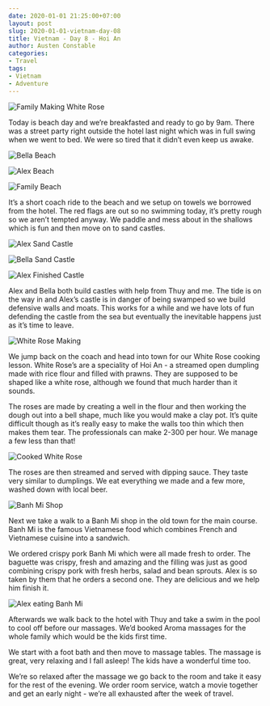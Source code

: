 ```yaml
---
date: 2020-01-01 21:25:00+07:00
layout: post
slug: 2020-01-01-vietnam-day-08
title: Vietnam - Day 8 - Hoi An
author: Austen Constable
categories:
- Travel
tags:
- Vietnam
- Adventure
---
```


![Family Making White Rose](../images/2020/01/2020-01-01-DSCF2826.jpeg)

Today is beach day and we’re breakfasted and ready to go by 9am. 
There was a street party right outside the hotel last night which was in full swing when we went to bed. We were so tired that it didn’t even keep us awake. 

![Bella Beach](../images/2020/01/2020-01-01-DSCF2801.jpeg)

![Alex Beach](../images/2020/01/2020-01-01-DSCF2806.jpeg)

![Family Beach](../images/2020/01/2020-01-01-DSCF2811.jpeg)

It’s a short coach ride to the beach and we setup on towels we borrowed from the hotel. The red flags are out so no swimming today, it’s pretty rough so we aren’t tempted anyway. We paddle and mess about in the shallows which is fun and then move on to sand castles. 

![Alex Sand Castle](../images/2020/01/2020-01-01-DSCF2820.jpeg)

![Bella Sand Castle](../images/2020/01/2020-01-01-DSCF2821.jpeg)

![Alex Finished Castle](../images/2020/01/2020-01-01-DSCF2824.jpeg)

Alex and Bella both build castles with help from Thuy and me. 
The tide is on the way in and Alex’s castle is in danger of being swamped so we build defensive walls and moats. This works for a while and we have lots of fun defending the castle from the sea but eventually the inevitable happens just as it’s time to leave. 

![White Rose Making](../images/2020/01/2020-01-01-DSCF2828.jpeg)

We jump back on the coach and head into town for our White Rose cooking lesson. White Rose’s are a speciality of Hoi An - a streamed open dumpling made with rice flour and filled with prawns. They are supposed to be shaped like a white rose, although we found that much harder than it sounds. 

The roses are made by creating a well in the flour and then working the dough out into a bell shape, much like you would make a clay pot. It’s quite difficult though as it’s really easy to make the walls too thin which then makes them tear. The professionals can make 2-300 per hour. We manage a few less than that!

![Cooked White Rose](../images/2020/01/2020-01-01-IMG_5951.jpeg)

The roses are then streamed and served with dipping sauce. They taste very similar to dumplings. 
We eat everything we made and a few more, washed down with local beer. 

![Banh Mi Shop](../images/2020/01/2020-01-01-IMG_5953.jpeg)

Next we take a walk to a Banh Mi shop in the old town for the main course. 
Banh Mi is the famous Vietnamese food which combines French and Vietnamese cuisine into a sandwich. 

We ordered crispy pork Banh Mi which were all made fresh to order. The baguette was crispy, fresh and amazing and the filling was just as good combining crispy pork with fresh herbs, salad and bean sprouts. 
Alex is so taken by them that he orders a second one. They are delicious and we help him finish it. 

![Alex eating Banh Mi](../images/2020/01/2020-01-01-IMG_5954.jpeg)

Afterwards we walk back to the hotel with Thuy and take a swim in the pool to cool off before our massages. 
We’d booked Aroma massages for the whole family which would be the kids first time. 

We start with a foot bath and then move to massage tables. The massage is great, very relaxing and I fall asleep! 
The kids have a wonderful time too. 

We’re so relaxed after the massage we go back to the room and take it easy for the rest of the evening. We order room service, watch a movie together and get an early night - we’re all exhausted after the week of travel. 
